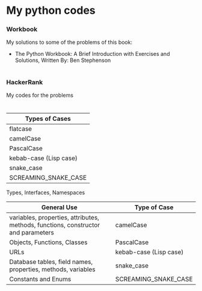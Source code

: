 # My python codes

### Workbook
My solutions to some of the problems of this book:

- The Python Workbook: A Brief Introduction with Exercises and Solutions,
Written By: Ben Stephenson

#
### HackerRank
My codes for the problems 



#

| Types of Cases | 
| --- | 
| flatcase | 
| camelCase | 
| PascalCase | 
| kebab-case (Lisp case) | 
| snake_case  | 
| SCREAMING_SNAKE_CASE | 



Types, Interfaces, Namespaces

| General Use | Type of Case | 
| --- | --- |
| variables, properties, attributes, methods, functions, constructor and parameters | camelCase |
| Objects, Functions, Classes | PascalCase |
|URLs|kebab-case (Lisp case)	
|Database tables, field names, properties, methods, variables| snake_case|
|Constants and Enums| SCREAMING_SNAKE_CASE|

